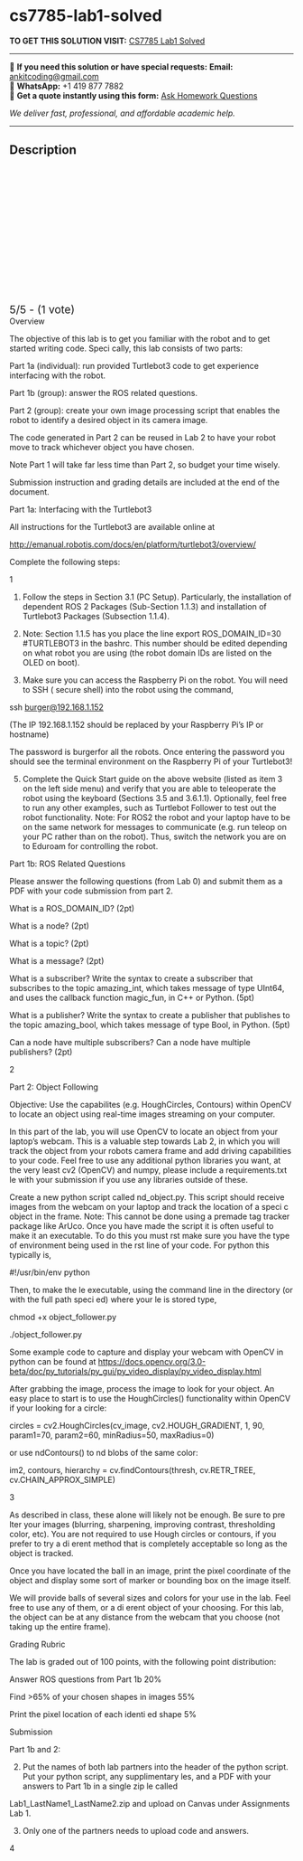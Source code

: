 # cs7785-lab1-solved
**TO GET THIS SOLUTION VISIT:** [CS7785 Lab1 Solved](https://www.ankitcodinghub.com/product/cs7785-cs-me-ece-ae-bme7785-solved-5/)


---

📩 **If you need this solution or have special requests:** **Email:** ankitcoding@gmail.com  
📱 **WhatsApp:** +1 419 877 7882  
📄 **Get a quote instantly using this form:** [Ask Homework Questions](https://www.ankitcodinghub.com/services/ask-homework-questions/)

*We deliver fast, professional, and affordable academic help.*

---

<h2>Description</h2>



<div class="kk-star-ratings kksr-auto kksr-align-center kksr-valign-top" data-payload="{&quot;align&quot;:&quot;center&quot;,&quot;id&quot;:&quot;115360&quot;,&quot;slug&quot;:&quot;default&quot;,&quot;valign&quot;:&quot;top&quot;,&quot;ignore&quot;:&quot;&quot;,&quot;reference&quot;:&quot;auto&quot;,&quot;class&quot;:&quot;&quot;,&quot;count&quot;:&quot;1&quot;,&quot;legendonly&quot;:&quot;&quot;,&quot;readonly&quot;:&quot;&quot;,&quot;score&quot;:&quot;5&quot;,&quot;starsonly&quot;:&quot;&quot;,&quot;best&quot;:&quot;5&quot;,&quot;gap&quot;:&quot;4&quot;,&quot;greet&quot;:&quot;Rate this product&quot;,&quot;legend&quot;:&quot;5\/5 - (1 vote)&quot;,&quot;size&quot;:&quot;24&quot;,&quot;title&quot;:&quot;CS7785 Lab1 Solved&quot;,&quot;width&quot;:&quot;138&quot;,&quot;_legend&quot;:&quot;{score}\/{best} - ({count} {votes})&quot;,&quot;font_factor&quot;:&quot;1.25&quot;}">

<div class="kksr-stars">

<div class="kksr-stars-inactive">
            <div class="kksr-star" data-star="1" style="padding-right: 4px">


<div class="kksr-icon" style="width: 24px; height: 24px;"></div>
        </div>
            <div class="kksr-star" data-star="2" style="padding-right: 4px">


<div class="kksr-icon" style="width: 24px; height: 24px;"></div>
        </div>
            <div class="kksr-star" data-star="3" style="padding-right: 4px">


<div class="kksr-icon" style="width: 24px; height: 24px;"></div>
        </div>
            <div class="kksr-star" data-star="4" style="padding-right: 4px">


<div class="kksr-icon" style="width: 24px; height: 24px;"></div>
        </div>
            <div class="kksr-star" data-star="5" style="padding-right: 4px">


<div class="kksr-icon" style="width: 24px; height: 24px;"></div>
        </div>
    </div>

<div class="kksr-stars-active" style="width: 138px;">
            <div class="kksr-star" style="padding-right: 4px">


<div class="kksr-icon" style="width: 24px; height: 24px;"></div>
        </div>
            <div class="kksr-star" style="padding-right: 4px">


<div class="kksr-icon" style="width: 24px; height: 24px;"></div>
        </div>
            <div class="kksr-star" style="padding-right: 4px">


<div class="kksr-icon" style="width: 24px; height: 24px;"></div>
        </div>
            <div class="kksr-star" style="padding-right: 4px">


<div class="kksr-icon" style="width: 24px; height: 24px;"></div>
        </div>
            <div class="kksr-star" style="padding-right: 4px">


<div class="kksr-icon" style="width: 24px; height: 24px;"></div>
        </div>
    </div>
</div>


<div class="kksr-legend" style="font-size: 19.2px;">
            5/5 - (1 vote)    </div>
    </div>
Overview

The objective of this lab is to get you familiar with the robot and to get started writing code. Speci cally, this lab consists of two parts:

Part 1a (individual): run provided Turtlebot3 code to get experience interfacing with the robot.

Part 1b (group): answer the ROS related questions.

Part 2 (group): create your own image processing script that enables the robot to identify a desired object in its camera image.

The code generated in Part 2 can be reused in Lab 2 to have your robot move to track whichever object you have chosen.

Note Part 1 will take far less time than Part 2, so budget your time wisely.

Submission instruction and grading details are included at the end of the document.

Part 1a: Interfacing with the Turtlebot3

All instructions for the Turtlebot3 are available online at

http://emanual.robotis.com/docs/en/platform/turtlebot3/overview/

Complete the following steps:

1

1. Follow the steps in Section 3.1 (PC Setup). Particularly, the installation of dependent ROS 2 Packages (Sub-Section 1.1.3) and installation of Turtlebot3 Packages (Subsection 1.1.4).

2. Note: Section 1.1.5 has you place the line export ROS_DOMAIN_ID=30 #TURTLEBOT3 in the bashrc. This number should be edited depending on what robot you are using (the robot domain IDs are listed on the OLED on boot).

4. Make sure you can access the Raspberry Pi on the robot. You will need to SSH ( secure shell) into the robot using the command,

ssh burger@192.168.1.152

(The IP 192.168.1.152 should be replaced by your Raspberry Pi’s IP or hostname)

The password is burgerfor all the robots. Once entering the password you should see the terminal environment on the Raspberry Pi of your Turtlebot3!

5. Complete the Quick Start guide on the above website (listed as item 3 on the left side menu) and verify that you are able to teleoperate the robot using the keyboard (Sections 3.5 and 3.6.1.1). Optionally, feel free to run any other examples, such as Turtlebot Follower to test out the robot functionality. Note: For ROS2 the robot and your laptop have to be on the same network for messages to communicate (e.g. run teleop on your PC rather than on the robot). Thus, switch the network you are on to Eduroam for controlling the robot.

Part 1b: ROS Related Questions

Please answer the following questions (from Lab 0) and submit them as a PDF with your code submission from part 2.

What is a ROS_DOMAIN_ID? (2pt)

What is a node? (2pt)

What is a topic? (2pt)

What is a message? (2pt)

What is a subscriber? Write the syntax to create a subscriber that subscribes to the topic amazing_int, which takes message of type UInt64, and uses the callback function magic_fun, in C++ or Python. (5pt)

What is a publisher? Write the syntax to create a publisher that publishes to the topic amazing_bool, which takes message of type Bool, in Python. (5pt)

Can a node have multiple subscribers? Can a node have multiple publishers? (2pt)

2

Part 2: Object Following

Objective: Use the capabilites (e.g. HoughCircles, Contours) within OpenCV to locate an object using real-time images streaming on your computer.

In this part of the lab, you will use OpenCV to locate an object from your laptop’s webcam. This is a valuable step towards Lab 2, in which you will track the object from your robots camera frame and add driving capabilities to your code. Feel free to use any additional python libraries you want, at the very least cv2 (OpenCV) and numpy, please include a requirements.txt le with your submission if you use any libraries outside of these.

Create a new python script called nd_object.py. This script should receive images from the webcam on your laptop and track the location of a speci c object in the frame. Note: This cannot be done using a premade tag tracker package like ArUco. Once you have made the script it is often useful to make it an executable. To do this you must rst make sure you have the type of environment being used in the rst line of your code. For python this typically is,

#!/usr/bin/env python

Then, to make the le executable, using the command line in the directory (or with the full path speci ed) where your le is stored type,

chmod +x object_follower.py

./object_follower.py

Some example code to capture and display your webcam with OpenCV in python can be found at https://docs.opencv.org/3.0-beta/doc/py_tutorials/py_gui/py_video_display/py_video_display.html

After grabbing the image, process the image to look for your object. An easy place to start is to use the HoughCircles() functionality within OpenCV if your looking for a circle:

circles = cv2.HoughCircles(cv_image, cv2.HOUGH_GRADIENT, 1, 90, param1=70, param2=60, minRadius=50, maxRadius=0)

or use ndContours() to nd blobs of the same color:

im2, contours, hierarchy = cv.findContours(thresh, cv.RETR_TREE, cv.CHAIN_APPROX_SIMPLE)

3

As described in class, these alone will likely not be enough. Be sure to pre lter your images (blurring, sharpening, improving contrast, thresholding color, etc). You are not required to use Hough circles or contours, if you prefer to try a di erent method that is completely acceptable so long as the object is tracked.

Once you have located the ball in an image, print the pixel coordinate of the object and display some sort of marker or bounding box on the image itself.

We will provide balls of several sizes and colors for your use in the lab. Feel free to use any of them, or a di erent object of your choosing. For this lab, the object can be at any distance from the webcam that you choose (not taking up the entire frame).

Grading Rubric

The lab is graded out of 100 points, with the following point distribution:

Answer ROS questions from Part 1b 20%

Find &gt;65% of your chosen shapes in images 55%

Print the pixel location of each identi ed shape 5%

Submission

Part 1b and 2:

2. Put the names of both lab partners into the header of the python script. Put your python script, any supplimentary les, and a PDF with your answers to Part 1b in a single zip le called

Lab1_LastName1_LastName2.zip and upload on Canvas under Assignments Lab 1.

3. Only one of the partners needs to upload code and answers.

4
